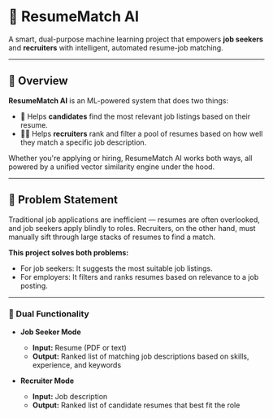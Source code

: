 # 🧠 ResumeMatch AI

A smart, dual-purpose machine learning project that empowers **job seekers** and **recruiters** with intelligent, automated resume-job matching.

---

## 🚀 Overview

**ResumeMatch AI** is an ML-powered system that does two things:

- 🎯 Helps **candidates** find the most relevant job listings based on their resume.
- 🧑‍💼 Helps **recruiters** rank and filter a pool of resumes based on how well they match a specific job description.

Whether you're applying or hiring, ResumeMatch AI works both ways, all powered by a unified vector similarity engine under the hood.

---

## 🧩 Problem Statement

Traditional job applications are inefficient — resumes are often overlooked, and job seekers apply blindly to roles. Recruiters, on the other hand, must manually sift through large stacks of resumes to find a match.

**This project solves both problems:**
- For job seekers: It suggests the most suitable job listings.
- For employers: It filters and ranks resumes based on relevance to a job posting.

---

### 🔄 Dual Functionality

- **Job Seeker Mode**  
  - **Input:** Resume (PDF or text)  
  - **Output:** Ranked list of matching job descriptions based on skills, experience, and keywords

- **Recruiter Mode**  
  - **Input:** Job description  
  - **Output:** Ranked list of candidate resumes that best fit the role
